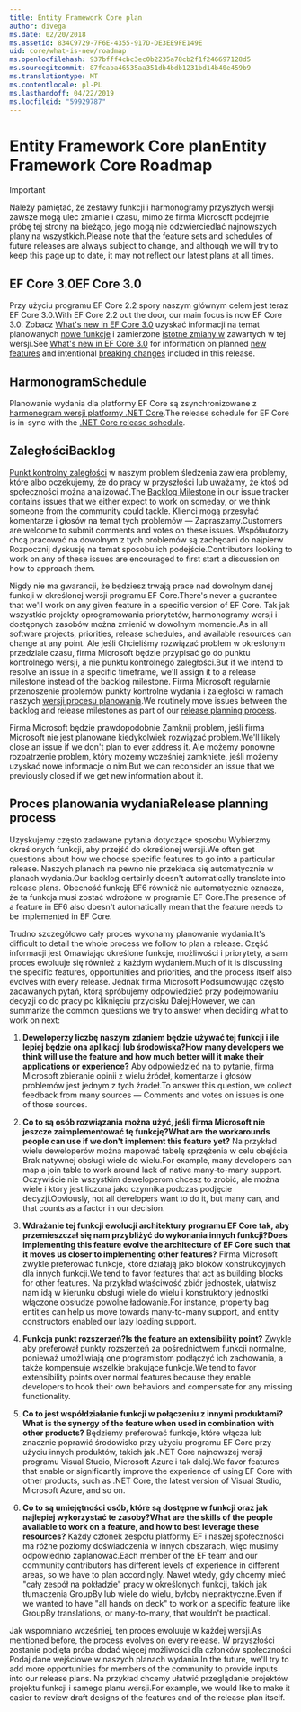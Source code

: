 ```yaml
---
title: Entity Framework Core plan
author: divega
ms.date: 02/20/2018
ms.assetid: 834C9729-7F6E-4355-917D-DE3EE9FE149E
uid: core/what-is-new/roadmap
ms.openlocfilehash: 937bfff4cbc3ec0b2235a78cb2f1f246697128d5
ms.sourcegitcommit: 87fcaba46535aa351db4bdb1231bd14b40e459b9
ms.translationtype: MT
ms.contentlocale: pl-PL
ms.lasthandoff: 04/22/2019
ms.locfileid: "59929787"
---
```

# <a name="entity-framework-core-roadmap"></a><span data-ttu-id="40e4c-102">Entity Framework Core plan</span><span class="sxs-lookup"><span data-stu-id="40e4c-102">Entity Framework Core Roadmap</span></span>

> [!IMPORTANT]
> <span data-ttu-id="40e4c-103">Należy pamiętać, że zestawy funkcji i harmonogramy przyszłych wersji zawsze mogą ulec zmianie i czasu, mimo że firma Microsoft podejmie próbę tej strony na bieżąco, jego mogą nie odzwierciedlać najnowszych plany na wszystkich.</span><span class="sxs-lookup"><span data-stu-id="40e4c-103">Please note that the feature sets and schedules of future releases are always subject to change, and although we will try to keep this page up to date, it may not reflect our latest plans at all times.</span></span>

## <a name="ef-core-30"></a><span data-ttu-id="40e4c-104">EF Core 3.0</span><span class="sxs-lookup"><span data-stu-id="40e4c-104">EF Core 3.0</span></span>

<span data-ttu-id="40e4c-105">Przy użyciu programu EF Core 2.2 spory naszym głównym celem jest teraz EF Core 3.0.</span><span class="sxs-lookup"><span data-stu-id="40e4c-105">With EF Core 2.2 out the door, our main focus is now EF Core 3.0.</span></span>
<span data-ttu-id="40e4c-106">Zobacz [What's new in EF Core 3.0](xref:core/what-is-new/ef-core-3.0/index) uzyskać informacji na temat planowanych [nowe funkcje](xref:core/what-is-new/ef-core-3.0/features) i zamierzone [istotne zmiany w](xref:core/what-is-new/ef-core-3.0/breaking-changes) zawartych w tej wersji.</span><span class="sxs-lookup"><span data-stu-id="40e4c-106">See [What's new in EF Core 3.0](xref:core/what-is-new/ef-core-3.0/index) for information on planned [new features](xref:core/what-is-new/ef-core-3.0/features) and intentional [breaking changes](xref:core/what-is-new/ef-core-3.0/breaking-changes) included in this release.</span></span>

## <a name="schedule"></a><span data-ttu-id="40e4c-107">Harmonogram</span><span class="sxs-lookup"><span data-stu-id="40e4c-107">Schedule</span></span>

<span data-ttu-id="40e4c-108">Planowanie wydania dla platformy EF Core są zsynchronizowane z [harmonogram wersji platformy .NET Core](https://github.com/dotnet/core/blob/master/roadmap.md).</span><span class="sxs-lookup"><span data-stu-id="40e4c-108">The release schedule for EF Core is in-sync with the [.NET Core release schedule](https://github.com/dotnet/core/blob/master/roadmap.md).</span></span>

## <a name="backlog"></a><span data-ttu-id="40e4c-109">Zaległości</span><span class="sxs-lookup"><span data-stu-id="40e4c-109">Backlog</span></span>

<span data-ttu-id="40e4c-110">[Punkt kontrolny zaległości](https://github.com/aspnet/EntityFrameworkCore/issues?q=is%3Aopen+is%3Aissue+milestone%3ABacklog+sort%3Areactions-%2B1-desc) w naszym problem śledzenia zawiera problemy, które albo oczekujemy, że do pracy w przyszłości lub uważamy, że ktoś od społeczności można analizować.</span><span class="sxs-lookup"><span data-stu-id="40e4c-110">The [Backlog Milestone](https://github.com/aspnet/EntityFrameworkCore/issues?q=is%3Aopen+is%3Aissue+milestone%3ABacklog+sort%3Areactions-%2B1-desc) in our issue tracker contains issues that we either expect to work on someday, or we think someone from the community could tackle.</span></span>
<span data-ttu-id="40e4c-111">Klienci mogą przesyłać komentarze i głosów na temat tych problemów — Zapraszamy.</span><span class="sxs-lookup"><span data-stu-id="40e4c-111">Customers are welcome to submit comments and votes on these issues.</span></span>
<span data-ttu-id="40e4c-112">Współautorzy chcą pracować na dowolnym z tych problemów są zachęcani do najpierw Rozpocznij dyskusję na temat sposobu ich podejście.</span><span class="sxs-lookup"><span data-stu-id="40e4c-112">Contributors looking to work on any of these issues are encouraged to first start a discussion on how to approach them.</span></span>

<span data-ttu-id="40e4c-113">Nigdy nie ma gwarancji, że będziesz trwają prace nad dowolnym danej funkcji w określonej wersji programu EF Core.</span><span class="sxs-lookup"><span data-stu-id="40e4c-113">There's never a guarantee that we'll work on any given feature in a specific version of EF Core.</span></span>
<span data-ttu-id="40e4c-114">Tak jak wszystkie projekty oprogramowania priorytetów, harmonogramy wersji i dostępnych zasobów można zmienić w dowolnym momencie.</span><span class="sxs-lookup"><span data-stu-id="40e4c-114">As in all software projects, priorities, release schedules, and available resources can change at any point.</span></span>
<span data-ttu-id="40e4c-115">Ale jeśli Chcieliśmy rozwiązać problem w określonym przedziale czasu, firma Microsoft będzie przypisać go do punktu kontrolnego wersji, a nie punktu kontrolnego zaległości.</span><span class="sxs-lookup"><span data-stu-id="40e4c-115">But if we intend to resolve an issue in a specific timeframe, we'll assign it to a release milestone instead of the backlog milestone.</span></span>
<span data-ttu-id="40e4c-116">Firma Microsoft regularnie przenoszenie problemów punkty kontrolne wydania i zaległości w ramach naszych [wersji procesu planowania](#release-planning-process).</span><span class="sxs-lookup"><span data-stu-id="40e4c-116">We routinely move issues between the backlog and release milestones as part of our [release planning process](#release-planning-process).</span></span>

<span data-ttu-id="40e4c-117">Firma Microsoft będzie prawdopodobnie Zamknij problem, jeśli firma Microsoft nie jest planowane kiedykolwiek rozwiązać problem.</span><span class="sxs-lookup"><span data-stu-id="40e4c-117">We'll likely close an issue if we don't plan to ever address it.</span></span>
<span data-ttu-id="40e4c-118">Ale możemy ponowne rozpatrzenie problem, który możemy wcześniej zamknięte, jeśli możemy uzyskać nowe informacje o nim.</span><span class="sxs-lookup"><span data-stu-id="40e4c-118">But we can reconsider an issue that we previously closed if we get new information about it.</span></span>

## <a name="release-planning-process"></a><span data-ttu-id="40e4c-119">Proces planowania wydania</span><span class="sxs-lookup"><span data-stu-id="40e4c-119">Release planning process</span></span>

<span data-ttu-id="40e4c-120">Uzyskujemy często zadawane pytania dotyczące sposobu Wybierzmy określonych funkcji, aby przejść do określonej wersji.</span><span class="sxs-lookup"><span data-stu-id="40e4c-120">We often get questions about how we choose specific features to go into a particular release.</span></span>
<span data-ttu-id="40e4c-121">Naszych planach na pewno nie przekłada się automatycznie w planach wydania.</span><span class="sxs-lookup"><span data-stu-id="40e4c-121">Our backlog certainly doesn't automatically translate into release plans.</span></span>
<span data-ttu-id="40e4c-122">Obecność funkcją EF6 również nie automatycznie oznacza, że ta funkcja musi zostać wdrożone w programie EF Core.</span><span class="sxs-lookup"><span data-stu-id="40e4c-122">The presence of a feature in EF6 also doesn't automatically mean that the feature needs to be implemented in EF Core.</span></span>

<span data-ttu-id="40e4c-123">Trudno szczegółowo cały proces wykonamy planowanie wydania.</span><span class="sxs-lookup"><span data-stu-id="40e4c-123">It's difficult to detail the whole process we follow to plan a release.</span></span>
<span data-ttu-id="40e4c-124">Część informacji jest Omawiając określone funkcje, możliwości i priorytety, a sam proces ewoluuje się również z każdym wydaniem.</span><span class="sxs-lookup"><span data-stu-id="40e4c-124">Much of it is discussing the specific features, opportunities and priorities, and the process itself also evolves with every release.</span></span>
<span data-ttu-id="40e4c-125">Jednak firma Microsoft Podsumowując często zadawanych pytań, którą spróbujemy odpowiedzieć przy podejmowaniu decyzji co do pracy po kliknięciu przycisku Dalej:</span><span class="sxs-lookup"><span data-stu-id="40e4c-125">However, we can summarize the common questions we try to answer when deciding what to work on next:</span></span>

1. <span data-ttu-id="40e4c-126">**Deweloperzy liczbę naszym zdaniem będzie używać tej funkcji i ile lepiej będzie ona aplikacji lub środowiska?**</span><span class="sxs-lookup"><span data-stu-id="40e4c-126">**How many developers we think will use the feature and how much better will it make their applications or experience?**</span></span> <span data-ttu-id="40e4c-127">Aby odpowiedzieć na to pytanie, firma Microsoft zbieranie opinii z wielu źródeł, komentarze i głosów problemów jest jednym z tych źródeł.</span><span class="sxs-lookup"><span data-stu-id="40e4c-127">To answer this question, we collect feedback from many sources — Comments and votes on issues is one of those sources.</span></span>

2. <span data-ttu-id="40e4c-128">**Co to są osób rozwiązania można użyć, jeśli firma Microsoft nie jeszcze zaimplementować tę funkcję?**</span><span class="sxs-lookup"><span data-stu-id="40e4c-128">**What are the workarounds people can use if we don't implement this feature yet?**</span></span> <span data-ttu-id="40e4c-129">Na przykład wielu deweloperów można mapować tabelę sprzężenia w celu obejścia Brak natywnej obsługi wiele do wielu.</span><span class="sxs-lookup"><span data-stu-id="40e4c-129">For example, many developers can map a join table to work around lack of native many-to-many support.</span></span> <span data-ttu-id="40e4c-130">Oczywiście nie wszystkim deweloperom chcesz to zrobić, ale można wiele i który jest liczona jako czynnika podczas podjęcie decyzji.</span><span class="sxs-lookup"><span data-stu-id="40e4c-130">Obviously, not all developers want to do it, but many can, and that counts as a factor in our decision.</span></span>

3. <span data-ttu-id="40e4c-131">**Wdrażanie tej funkcji ewolucji architektury programu EF Core tak, aby przemieszczał się nam przybliżyć do wykonania innych funkcji?**</span><span class="sxs-lookup"><span data-stu-id="40e4c-131">**Does implementing this feature evolve the architecture of EF Core such that it moves us closer to implementing other features?**</span></span> <span data-ttu-id="40e4c-132">Firma Microsoft zwykle preferować funkcje, które działają jako bloków konstrukcyjnych dla innych funkcji.</span><span class="sxs-lookup"><span data-stu-id="40e4c-132">We tend to favor features that act as building blocks for other features.</span></span> <span data-ttu-id="40e4c-133">Na przykład właściwość zbiór jednostek, ułatwisz nam idą w kierunku obsługi wiele do wielu i konstruktory jednostki włączone obsłudze powolne ładowanie.</span><span class="sxs-lookup"><span data-stu-id="40e4c-133">For instance, property bag entities can help us move towards many-to-many support, and entity constructors enabled our lazy loading support.</span></span>

4. <span data-ttu-id="40e4c-134">**Funkcja punkt rozszerzeń?**</span><span class="sxs-lookup"><span data-stu-id="40e4c-134">**Is the feature an extensibility point?**</span></span> <span data-ttu-id="40e4c-135">Zwykle aby preferował punkty rozszerzeń za pośrednictwem funkcji normalne, ponieważ umożliwiają one programistom podłączyć ich zachowania, a także kompensuje wszelkie brakujące funkcje.</span><span class="sxs-lookup"><span data-stu-id="40e4c-135">We tend to favor extensibility points over normal features because they enable developers to hook their own behaviors and compensate for any missing functionality.</span></span>

5. <span data-ttu-id="40e4c-136">**Co to jest współdziałanie funkcji w połączeniu z innymi produktami?**</span><span class="sxs-lookup"><span data-stu-id="40e4c-136">**What is the synergy of the feature when used in combination with other products?**</span></span> <span data-ttu-id="40e4c-137">Będziemy preferować funkcje, które włącza lub znacznie poprawić środowisko przy użyciu programu EF Core przy użyciu innych produktów, takich jak .NET Core najnowszej wersji programu Visual Studio, Microsoft Azure i tak dalej.</span><span class="sxs-lookup"><span data-stu-id="40e4c-137">We favor features that enable or significantly improve the experience of using EF Core with other products, such as .NET Core, the latest version of Visual Studio, Microsoft Azure, and so on.</span></span>

6. <span data-ttu-id="40e4c-138">**Co to są umiejętności osób, które są dostępne w funkcji oraz jak najlepiej wykorzystać te zasoby?**</span><span class="sxs-lookup"><span data-stu-id="40e4c-138">**What are the skills of the people available to work on a feature, and how to best leverage these resources?**</span></span> <span data-ttu-id="40e4c-139">Każdy członek zespołu platformy EF i naszej społeczności ma różne poziomy doświadczenia w innych obszarach, więc musimy odpowiednio zaplanować.</span><span class="sxs-lookup"><span data-stu-id="40e4c-139">Each member of the EF team and our community contributors has different levels of experience in different areas, so we have to plan accordingly.</span></span> <span data-ttu-id="40e4c-140">Nawet wtedy, gdy chcemy mieć "cały zespół na pokładzie" pracy w określonych funkcji, takich jak tłumaczenia GroupBy lub wiele do wielu, byłoby niepraktyczne.</span><span class="sxs-lookup"><span data-stu-id="40e4c-140">Even if we wanted to have "all hands on deck" to work on a specific feature like GroupBy translations, or many-to-many, that wouldn't be practical.</span></span>

<span data-ttu-id="40e4c-141">Jak wspomniano wcześniej, ten proces ewoluuje w każdej wersji.</span><span class="sxs-lookup"><span data-stu-id="40e4c-141">As mentioned before, the process evolves on every release.</span></span>
<span data-ttu-id="40e4c-142">W przyszłości zostanie podjęta próba dodać więcej możliwości dla członków społeczności Podaj dane wejściowe w naszych planach wydania.</span><span class="sxs-lookup"><span data-stu-id="40e4c-142">In the future, we'll try to add more opportunities for members of the community to provide inputs into our release plans.</span></span>
<span data-ttu-id="40e4c-143">Na przykład chcemy ułatwić przeglądanie projektów projektu funkcji i samego planu wersji.</span><span class="sxs-lookup"><span data-stu-id="40e4c-143">For example, we would like to make it easier to review draft designs of the features and of the release plan itself.</span></span>
